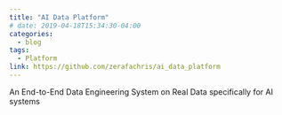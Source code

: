 ```yaml
---
title: "AI Data Platform"
# date: 2019-04-18T15:34:30-04:00
categories:
  - blog
tags:
  - Platform
link: https://github.com/zerafachris/ai_data_platform
---
```


An End-to-End Data Engineering System on Real Data specifically for AI systems